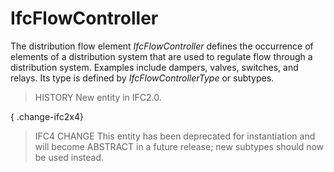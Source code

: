 # IfcFlowController

The distribution flow element _IfcFlowController_ defines the occurrence of elements of a distribution system that are used to regulate flow through a distribution system. Examples include dampers, valves, switches, and relays. Its type is defined by _IfcFlowControllerType_ or subtypes.

> HISTORY  New entity in IFC2.0.

{ .change-ifc2x4}
> IFC4 CHANGE  This entity has been deprecated for instantiation and will become ABSTRACT in a future release; new subtypes should now be used instead.
